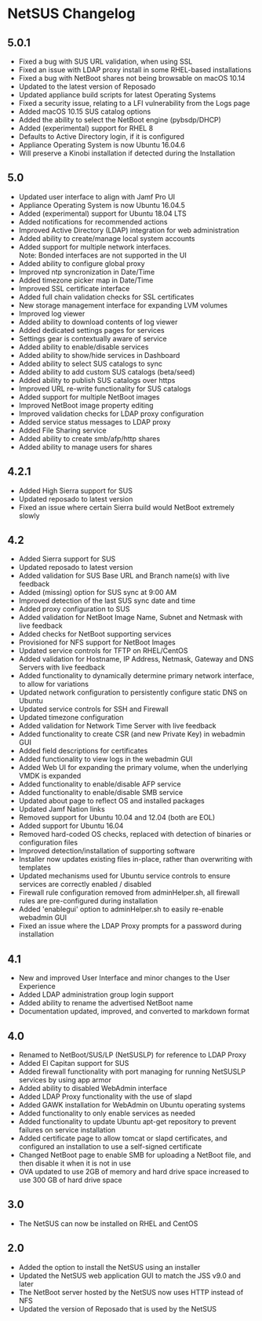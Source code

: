 # NetSUS Changelog

## 5.0.1
* Fixed a bug with SUS URL validation, when using SSL
* Fixed an issue with LDAP proxy install in some RHEL-based installations
* Fixed a bug with NetBoot shares not being browsable on macOS 10.14
* Updated to the latest version of Reposado
* Updated appliance build scripts for latest Operating Systems
* Fixed a security issue, relating to a LFI vulnerability from the Logs page
* Added macOS 10.15 SUS catalog options
* Added the ability to select the NetBoot engine (pybsdp/DHCP)
* Added (experimental) support for RHEL 8
* Defaults to Active Directory login, if it is configured
* Appliance Operating System is now Ubuntu 16.04.6
* Will preserve a Kinobi installation if detected during the Installation

## 5.0

* Updated user interface to align with Jamf Pro UI
* Appliance Operating System is now Ubuntu 16.04.5
* Added (experimental) support for Ubuntu 18.04 LTS
* Added notifications for recommended actions
* Improved Active Directory (LDAP) integration for web administration
* Added ability to create/manage local system accounts
* Added support for multiple network interfaces.\
  Note: Bonded interfaces are not supported in the UI
* Added ability to configure global proxy
* Improved ntp syncronization in Date/Time
* Added timezone picker map in Date/Time
* Improved SSL certificate interface
* Added full chain validation checks for SSL certificates
* New storage management interface for expanding LVM volumes
* Improved log viewer
* Added ability to download contents of log viewer
* Added dedicated settings pages for services
* Settings gear is contextually aware of service
* Added ability to enable/disable services
* Added ability to show/hide services in Dashboard
* Added ability to select SUS catalogs to sync
* Added ability to add custom SUS catalogs (beta/seed)
* Added ability to publish SUS catalogs over https
* Improved URL re-write functionality for SUS catalogs
* Added support for multiple NetBoot images
* Improved NetBoot image property editing
* Improved validation checks for LDAP proxy configuration
* Added service status messages to LDAP proxy
* Added File Sharing service
* Added ability to create smb/afp/http shares
* Added ability to manage users for shares

## 4.2.1

* Added High Sierra support for SUS
* Updated reposado to latest version
* Fixed an issue where certain Sierra build would NetBoot extremely slowly

## 4.2

* Added Sierra support for SUS
* Updated reposado to latest version
* Added validation for SUS Base URL and Branch name(s) with live feedback
* Added (missing) option for SUS sync at 9:00 AM
* Improved detection of the last SUS sync date and time
* Added proxy configuration to SUS
* Added validation for NetBoot Image Name, Subnet and Netmask with live feedback
* Added checks for NetBoot supporting services
* Provisioned for NFS support for NetBoot Images
* Updated service controls for TFTP on RHEL/CentOS
* Added validation for Hostname, IP Address, Netmask, Gateway and DNS Servers with live feedback
* Added functionality to dynamically determine primary network interface, to allow for variations
* Updated network configuration to persistently configure static DNS on Ubuntu
* Updated service controls for SSH and Firewall
* Updated timezone configuration
* Added validation for Network Time Server with live feedback
* Added functionality to create CSR (and new Private Key) in webadmin GUI
* Added field descriptions for certificates
* Added functionality to view logs in the webadmin GUI
* Added Web UI for expanding the primary volume, when the underlying VMDK is expanded
* Added functionality to enable/disable AFP service
* Added functionality to enable/disable SMB service
* Updated about page to reflect OS and installed packages
* Updated Jamf Nation links
* Removed support for Ubuntu 10.04 and 12.04 (both are EOL)
* Added support for Ubuntu 16.04
* Removed hard-coded OS checks, replaced with detection of binaries or configuration files
* Improved detection/installation of supporting software
* Installer now updates existing files in-place, rather than overwriting with templates
* Updated mechanisms used for Ubuntu service controls to ensure services are correctly enabled / disabled
* Firewall rule configuration removed from adminHelper.sh, all firewall rules are pre-configured during installation
* Added 'enablegui' option to adminHelper.sh to easily re-enable webadmin GUI
* Fixed an issue where the LDAP Proxy prompts for a password during installation

## 4.1

* New and improved User Interface and minor changes to the User Experience
* Added LDAP administration group login support
* Added ability to rename the advertised NetBoot name
* Documentation updated, improved, and converted to markdown format

## 4.0

* Renamed to NetBoot/SUS/LP (NetSUSLP) for reference to LDAP Proxy
* Added El Capitan support for SUS
* Added firewall functionality with port managing for running NetSUSLP services by using app armor
* Added ability to disabled WebAdmin interface
* Added LDAP Proxy functionality with the use of slapd
* Added GAWK installation for WebAdmin on Ubuntu operating systems
* Added functionality to only enable services as needed
* Added functionality to update Ubuntu apt-get repository to prevent failures on service installation
* Added certificate page to allow tomcat or slapd certificates, and configured an installation to use a self-signed certificate
* Changed NetBoot page to enable SMB for uploading a NetBoot file, and then disable it when it is not in use
* OVA updated to use 2GB of memory and hard drive space increased to use 300 GB of hard drive space

## 3.0

* The NetSUS can now be installed on RHEL and CentOS

## 2.0

* Added the option to install the NetSUS using an installer
* Updated the NetSUS web application GUI to match the JSS v9.0 and later
* The NetBoot server hosted by the NetSUS now uses HTTP instead of NFS
* Updated the version of Reposado that is used by the NetSUS
